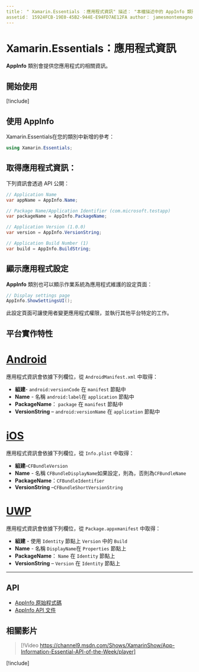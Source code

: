 ```yaml
---
title： " Xamarin.Essentials ：應用程式資訊" 描述： "本檔描述中的 AppInfo 類別 Xamarin.Essentials ，它會提供您應用程式的相關資訊。 例如，它會公開應用程式名稱和版本。」
assetid： 15924FCB-19E0-45B2-944E-E94FD7AE12FA author： jamesmontemagno ms-chap： jamont ms. date： 01/29/2019 ms. custom： video no-loc： [ Xamarin.Forms ， Xamarin.Essentials ]
---
```


# <a name="xamarinessentials-app-information"></a>Xamarin.Essentials：應用程式資訊

**AppInfo** 類別會提供您應用程式的相關資訊。

## <a name="get-started"></a>開始使用

[!include[](~/essentials/includes/get-started.md)]

## <a name="using-appinfo"></a>使用 AppInfo

Xamarin.Essentials在您的類別中新增的參考：

```csharp
using Xamarin.Essentials;
```

## <a name="obtaining-application-information"></a>取得應用程式資訊：

下列資訊會透過 API 公開：

```csharp
// Application Name
var appName = AppInfo.Name;

// Package Name/Application Identifier (com.microsoft.testapp)
var packageName = AppInfo.PackageName;

// Application Version (1.0.0)
var version = AppInfo.VersionString;

// Application Build Number (1)
var build = AppInfo.BuildString;
```

## <a name="displaying-application-settings"></a>顯示應用程式設定

**AppInfo** 類別也可以顯示作業系統為應用程式維護的設定頁面：

```csharp
// Display settings page
AppInfo.ShowSettingsUI();
```

此設定頁面可讓使用者變更應用程式權限，並執行其他平台特定的工作。

## <a name="platform-implementation-specifics"></a>平台實作特性

# <a name="android"></a>[Android](#tab/android)

應用程式資訊會依據下列欄位，從 `AndroidManifest.xml` 中取得：

- **組建**- `android:versionCode` 在 `manifest` 節點中
- **Name**  -  名稱 `android:label`在 `application` 節點中
- **PackageName**： `package` 在 `manifest` 節點中
- **VersionString** – `android:versionName` 在 `application` 節點中

# <a name="ios"></a>[iOS](#tab/ios)

應用程式資訊會依據下列欄位，從 `Info.plist` 中取得：

- **組建**–`CFBundleVersion`
- **Name**  -  名稱 `CFBundleDisplayName`如果設定，則為，否則為`CFBundleName`
- **PackageName**：`CFBundleIdentifier`
- **VersionString** –`CFBundleShortVersionString`

# <a name="uwp"></a>[UWP](#tab/uwp)

應用程式資訊會依據下列欄位，從 `Package.appxmanifest` 中取得：

- **組建** - 使用 `Identity` 節點上 `Version` 中的 `Build`
- **Name**  -  名稱 `DisplayName`在 `Properties` 節點上
- **PackageName**： `Name` 在 `Identity` 節點上
- **VersionString** – `Version` 在 `Identity` 節點上

--------------

## <a name="api"></a>API

- [AppInfo 原始程式碼](https://github.com/xamarin/Essentials/tree/master/Xamarin.Essentials/AppInfo)
- [AppInfo API 文件](xref:Xamarin.Essentials.AppInfo)

## <a name="related-video"></a>相關影片

> [!Video https://channel9.msdn.com/Shows/XamarinShow/App-Information-Essential-API-of-the-Week/player]

[!include[](~/essentials/includes/xamarin-show-essentials.md)]
